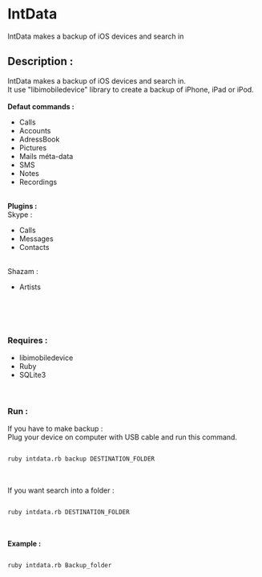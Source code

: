 IntData
=======

IntData makes a backup of iOS devices and search in


<h2>Description : </h2>

IntData makes a backup of iOS devices and search in.<br />
It use "libimobiledevice" library to create a backup of iPhone, iPad or iPod.<br />
<br />
<strong>Defaut commands :</strong><br />
<ul>
  <li>Calls</li>
  <li>Accounts</li>
  <li>AdressBook</li>
  <li>Pictures</li>
  <li>Mails méta-data</li>
  <li>SMS</li>
  <li>Notes</li>
  <li>Recordings</li>
</ul>
<br />
<strong>Plugins : </strong><br />
Skype : <br />
<ul>
  <li>Calls</li>
  <li>Messages</li>
  <li>Contacts</li>
</ul>
<br />
Shazam :<br />
<ul>
  <li>Artists</li>
</ul>
<br />
<br />
<br />
<h3>Requires : </h3>
<ul>
  <li>libimobiledevice</li>
  <li>Ruby</li>
  <li>SQLite3</li>
</ul>
<br />
<h3>Run :</h3>
If you have to make backup :
<br />
Plug your device on computer with USB cable and run this command.<br />
<pre>
<code>
ruby intdata.rb backup DESTINATION_FOLDER
</code>
</pre>
<br />
If you want search into a folder :
<pre>
<code>
ruby intdata.rb DESTINATION_FOLDER
</code>
</pre>
<br />
<strong>Example :</strong>
<pre>
<code>
ruby intdata.rb Backup_folder
</code>
</pre>

